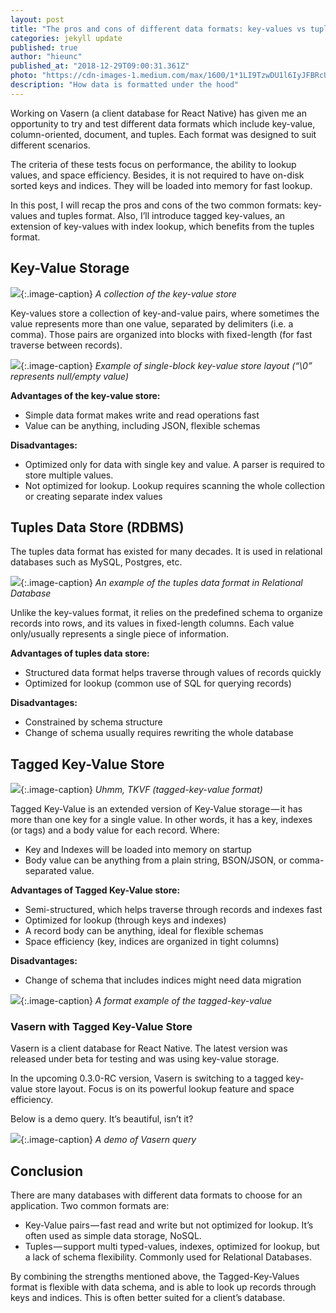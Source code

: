 ```yaml
---
layout: post
title: "The pros and cons of different data formats: key-values vs tuples"
categories: jekyll update
published: true
author: "hieunc"
published_at: "2018-12-29T09:00:31.361Z"
photo: "https://cdn-images-1.medium.com/max/1600/1*1LI9TzwDU1l6IyJFBRcULw.jpeg"
description: "How data is formatted under the hood"
---
```


Working on Vasern (a client database for React Native) has given me an opportunity to try and test different data formats which include key-value, column-oriented, document, and tuples. Each format was designed to suit different scenarios.

The criteria of these tests focus on performance, the ability to lookup values, and space efficiency. Besides, it is not required to have on-disk sorted keys and indices. They will be loaded into memory for fast lookup.

In this post, I will recap the pros and cons of the two common formats: key-values and tuples format. Also, I’ll introduce tagged key-values, an extension of key-values with index lookup, which benefits from the tuples format.

<!--more-->

## Key-Value Storage

![](https://cdn-images-1.medium.com/max/2000/1*TAEpQseQnq_d3bb6FQjBaQ@2x.png){:.image-caption}
*A collection of the key-value store*

Key-values store a collection of key-and-value pairs, where sometimes the value represents more than one value, separated by delimiters (i.e. a comma). Those pairs are organized into blocks with fixed-length (for fast traverse between records).

![](https://cdn-images-1.medium.com/max/1600/1*Pz8Go3rs_NOO95mXUQlbdA@2x.png){:.image-caption}
*Example of single-block key-value store layout (“\0” represents null/empty value)*

__Advantages of the key-value store:__

- Simple data format makes write and read operations fast
- Value can be anything, including JSON, flexible schemas

__Disadvantages:__

- Optimized only for data with single key and value. A parser is required to store multiple values.
- Not optimized for lookup. Lookup requires scanning the whole collection or creating separate index values

## Tuples Data Store (RDBMS)
The tuples data format has existed for many decades. It is used in relational databases such as MySQL, Postgres, etc.

![](https://cdn-images-1.medium.com/max/1600/1*HZ0S94moHXVZOGZlfyYgNg@2x.png){:.image-caption}
*An example of the tuples data format in Relational Database*

Unlike the key-values format, it relies on the predefined schema to organize records into rows, and its values in fixed-length columns. Each value only/usually represents a single piece of information.

__Advantages of tuples data store:__

- Structured data format helps traverse through values of records quickly
- Optimized for lookup (common use of SQL for querying records)

__Disadvantages:__

- Constrained by schema structure
- Change of schema usually requires rewriting the whole database

## Tagged Key-Value Store

![](https://cdn-images-1.medium.com/max/1600/1*-jCIp9Bi57aQD1uwRfDiLQ@2x.png){:.image-caption}
*Uhmm, TKVF (tagged-key-value format)*

Tagged Key-Value is an extended version of Key-Value storage — it has more than one key for a single value. In other words, it has a key, indexes (or tags) and a body value for each record. Where:

- Key and Indexes will be loaded into memory on startup
- Body value can be anything from a plain string, BSON/JSON, or comma-separated value.

__Advantages of Tagged Key-Value store:__

- Semi-structured, which helps traverse through records and indexes fast
- Optimized for lookup (through keys and indexes)
- A record body can be anything, ideal for flexible schemas
- Space efficiency (key, indices are organized in tight columns)

__Disadvantages:__

- Change of schema that includes indices might need data migration

![](https://cdn-images-1.medium.com/max/1600/1*MHFaMmQtQLQ_LikCYkj8lQ@2x.png){:.image-caption}
*A format example of the tagged-key-value*

### Vasern with Tagged Key-Value Store

Vasern is a client database for React Native. The latest version was released under beta for testing and was using key-value storage.

In the upcoming 0.3.0-RC version, Vasern is switching to a tagged key-value store layout. Focus is on its powerful lookup feature and space efficiency.

Below is a demo query. It’s beautiful, isn’t it?

![](https://cdn-images-1.medium.com/max/1600/1*3XwsvhlRZp0astMlJ68OAw@2x.png){:.image-caption}
*A demo of Vasern query*

## Conclusion

There are many databases with different data formats to choose for an application. Two common formats are:

- Key-Value pairs — fast read and write but not optimized for lookup. It’s often used as simple data storage, NoSQL.
- Tuples — support multi typed-values, indexes, optimized for lookup, but a lack of schema flexibility. Commonly used for Relational Databases.

By combining the strengths mentioned above, the Tagged-Key-Values format is flexible with data schema, and is able to look up records through keys and indices. This is often better suited for a client’s database.